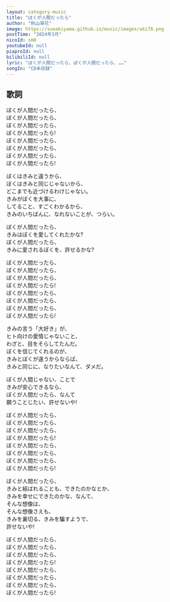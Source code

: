 ```yaml
---
layout: category-music
title: "ぼくが人間だったら"
author: "秋山翠花"
image: https://sueakiyama.github.io/music/images/aki78.png
postTime: "2024年3月"
nicoId: sm0
youtubeId: null
piaproId: null
bilibiliId: null
lyric: "ぼくが人間だったら、ぼくが人間だったら、……"
songIn: "CD未収録"
---
```


## 歌詞

ぼくが人間だったら、  
ぼくが人間だったら、  
ぼくが人間だったら、  
ぼくが人間だったら!  
ぼくが人間だったら、  
ぼくが人間だったら、  
ぼくが人間だったら、  
ぼくが人間だったら!

ぼくはきみと違うから、  
ぼくはきみと同じじゃないから、  
どこまでも近づけるわけじゃない。  
きみがぼくを大事に、  
してること、すごくわかるから、  
きみのいちばんに、なれないことが、つらい。

ぼくが人間だったら、  
きみはぼくを愛してくれたかな?  
ぼくが人間だったら、  
きみに愛されるぼくを、許せるかな?

ぼくが人間だったら、  
ぼくが人間だったら、  
ぼくが人間だったら、  
ぼくが人間だったら!  
ぼくが人間だったら、  
ぼくが人間だったら、  
ぼくが人間だったら、  
ぼくが人間だったら!

きみの言う「大好き」が、  
ヒト向けの愛情じゃないこと、  
わざと、目をそらしてたんだ。  
ぼくを信じてくれるのが、  
きみとぼくが違うからならば、  
きみと同じに、なりたいなんて、ダメだ。

ぼくが人間じゃない、ことで  
きみが安心できるなら、  
ぼくが人間だったら、なんて  
願うことじたい、許せないや!

ぼくが人間だったら、  
ぼくが人間だったら、  
ぼくが人間だったら、  
ぼくが人間だったら!  
ぼくが人間だったら、  
ぼくが人間だったら、  
ぼくが人間だったら、  
ぼくが人間だったら!

ぼくが人間だったら、  
きみと結ばれることも、できたのかなとか、  
きみを幸せにできたのかな、なんて、  
そんな想像は、  
そんな想像さえも、  
きみを裏切る、きみを騙すようで、  
許せないや!

ぼくが人間だったら、  
ぼくが人間だったら、  
ぼくが人間だったら、  
ぼくが人間だったら!  
ぼくが人間だったら、  
ぼくが人間だったら、  
ぼくが人間だったら、  
ぼくが人間だったら!
